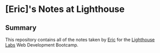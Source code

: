 # [Eric]'s Notes at Lighthouse
## Summary
This repository contains all of the notes taken by [Eric](https://github.com/) for the [Lighthouse Labs](https://www.lighthouselabs.ca) Web Development Bootcamp.
